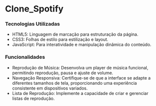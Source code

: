 # Clone_Spotify

### Tecnologias Utilizadas
* HTML5: Linguagem de marcação para estruturação da página.
* CSS3: Folhas de estilo para estilização e layout. 
* JavaScript: Para interatividade e manipulação dinâmica do conteúdo.

### Funcionalidades
* Reprodução de Música: Desenvolva um player de música funcional, permitindo reprodução, pausa e ajuste de volume.
* Navegação Responsiva: Certifique-se de que a interface se adapte a diferentes tamanhos de tela, proporcionando uma experiência consistente em dispositivos variados.
* Lista de Reprodução: Implemente a capacidade de criar e gerenciar listas de reprodução.
